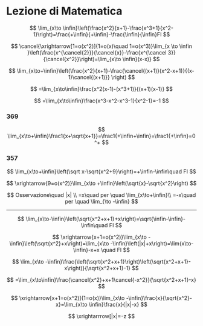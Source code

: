 # Lezione di Matematica

$$
\lim_{x\to \infin}\left(\frac{x^2}{x+1}-\frac{x^3+1}{x^2-1}\right)=\frac{+\infin}{+\infin}-\frac{\infin}{\infin}FI
$$


$$
\cancel{\xrightarrow[1=o(x^2)]{1=o(x)\quad 1=o(x^3)}\lim_{x \to \infin }\left(\frac{x^{\cancel{2}}}{\cancel{x}}-\frac{x^{\cancel 3}}{\cancel{x^2}}\right)=\lim_{x\to \infin}(x-x)}
$$


$$
\lim_{x\to+\infin}\left(\frac{x^2}{x+1}-\frac{\cancel{(x+1)}(x^2-x+1)}{(x-1)\cancel{(x+1)}} \right)
$$

$$
=\lim_{x\to\infin}\frac{x^2(x-1)-(x^3+1)}{(x+1)(x-1)}
$$

$$
=\lim_{x\to\infin}\frac{x^3-x^2-x^3-1}{x^2-1}=-1
$$

### 369
$$
\lim_{x\to+\infin}\frac1{x+\sqrt{x+1}}=\frac1{+\infin+\infin}=\frac1{+\infin}=0^+
$$

### 357

$$
\lim_{x\to+\infin}\left(\sqrt x-\sqrt{x^2+9}\right)=+\infin-\infin\quad FI
$$

$$
\xrightarrow{9=o(x^2)}\lim_{x\to +\infin}\left(\sqrt{x}-\sqrt{x^2}\right)
$$


$$
Osservazione\quad |x|
\\
=x\quad per \quad \lim_{x\to+\infin}\\
=-x\quad per \quad \lim_{\to -\infin}
$$


---

$$
\lim_{x\to-\infin}\left(\sqrt{x^2+x+1}+x\right)=\sqrt{\infin-\infin}-\infin\quad FI
$$

$$
\xrightarrow{x+1=o(x^2)}\lim_{x\to -\infin}\left(\sqrt{x^2}+x\right)=\lim_{x\to -\infin}\left(|x|+x\right)=\lim{x\to-\infin}-x+x \quad FI
$$


$$
\lim_{x\to -\infin}\frac{\left(\sqrt{x^2+x+1}\right)\left(\sqrt{x^2+x+1}-x\right)}{\sqrt{x^2+x+1}-1}
$$

$$
=\lim_{x\to\infin}\frac{\cancel{x^2}+x+1\cancel{-x^2}}{\sqrt{x^2+x+1}-x}
$$

$$
\xrightarrow[x+1=o(x^2)]{1=o(x)}\lim_{x\to -\infin}\frac{x}{\sqrt{x^2}-x}=\lim_{x\to \infin}\frac{x}{|x|-x}
$$

$$
\xrightarrrow[|x|=-z
$$
<!--stackedit_data:
eyJoaXN0b3J5IjpbMjAwMzUxMzE2OSwxMDkxNTA5NDMxXX0=
-->